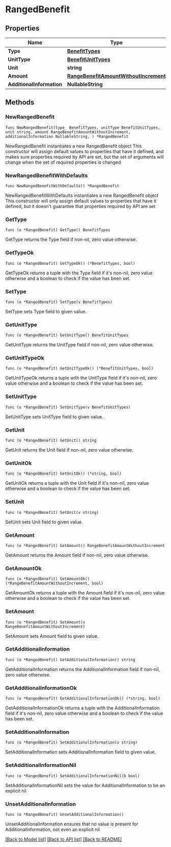 # RangedBenefit

## Properties

Name | Type | Description | Notes
------------ | ------------- | ------------- | -------------
**Type** | [**BenefitTypes**](BenefitTypes.md) |  | 
**UnitType** | [**BenefitUnitTypes**](BenefitUnitTypes.md) |  | 
**Unit** | **string** |  | 
**Amount** | [**RangeBenefitAmountWithoutIncrement**](RangeBenefitAmountWithoutIncrement.md) |  | 
**AdditionalInformation** | **NullableString** |  | 

## Methods

### NewRangedBenefit

`func NewRangedBenefit(type_ BenefitTypes, unitType BenefitUnitTypes, unit string, amount RangeBenefitAmountWithoutIncrement, additionalInformation NullableString, ) *RangedBenefit`

NewRangedBenefit instantiates a new RangedBenefit object
This constructor will assign default values to properties that have it defined,
and makes sure properties required by API are set, but the set of arguments
will change when the set of required properties is changed

### NewRangedBenefitWithDefaults

`func NewRangedBenefitWithDefaults() *RangedBenefit`

NewRangedBenefitWithDefaults instantiates a new RangedBenefit object
This constructor will only assign default values to properties that have it defined,
but it doesn't guarantee that properties required by API are set

### GetType

`func (o *RangedBenefit) GetType() BenefitTypes`

GetType returns the Type field if non-nil, zero value otherwise.

### GetTypeOk

`func (o *RangedBenefit) GetTypeOk() (*BenefitTypes, bool)`

GetTypeOk returns a tuple with the Type field if it's non-nil, zero value otherwise
and a boolean to check if the value has been set.

### SetType

`func (o *RangedBenefit) SetType(v BenefitTypes)`

SetType sets Type field to given value.


### GetUnitType

`func (o *RangedBenefit) GetUnitType() BenefitUnitTypes`

GetUnitType returns the UnitType field if non-nil, zero value otherwise.

### GetUnitTypeOk

`func (o *RangedBenefit) GetUnitTypeOk() (*BenefitUnitTypes, bool)`

GetUnitTypeOk returns a tuple with the UnitType field if it's non-nil, zero value otherwise
and a boolean to check if the value has been set.

### SetUnitType

`func (o *RangedBenefit) SetUnitType(v BenefitUnitTypes)`

SetUnitType sets UnitType field to given value.


### GetUnit

`func (o *RangedBenefit) GetUnit() string`

GetUnit returns the Unit field if non-nil, zero value otherwise.

### GetUnitOk

`func (o *RangedBenefit) GetUnitOk() (*string, bool)`

GetUnitOk returns a tuple with the Unit field if it's non-nil, zero value otherwise
and a boolean to check if the value has been set.

### SetUnit

`func (o *RangedBenefit) SetUnit(v string)`

SetUnit sets Unit field to given value.


### GetAmount

`func (o *RangedBenefit) GetAmount() RangeBenefitAmountWithoutIncrement`

GetAmount returns the Amount field if non-nil, zero value otherwise.

### GetAmountOk

`func (o *RangedBenefit) GetAmountOk() (*RangeBenefitAmountWithoutIncrement, bool)`

GetAmountOk returns a tuple with the Amount field if it's non-nil, zero value otherwise
and a boolean to check if the value has been set.

### SetAmount

`func (o *RangedBenefit) SetAmount(v RangeBenefitAmountWithoutIncrement)`

SetAmount sets Amount field to given value.


### GetAdditionalInformation

`func (o *RangedBenefit) GetAdditionalInformation() string`

GetAdditionalInformation returns the AdditionalInformation field if non-nil, zero value otherwise.

### GetAdditionalInformationOk

`func (o *RangedBenefit) GetAdditionalInformationOk() (*string, bool)`

GetAdditionalInformationOk returns a tuple with the AdditionalInformation field if it's non-nil, zero value otherwise
and a boolean to check if the value has been set.

### SetAdditionalInformation

`func (o *RangedBenefit) SetAdditionalInformation(v string)`

SetAdditionalInformation sets AdditionalInformation field to given value.


### SetAdditionalInformationNil

`func (o *RangedBenefit) SetAdditionalInformationNil(b bool)`

 SetAdditionalInformationNil sets the value for AdditionalInformation to be an explicit nil

### UnsetAdditionalInformation
`func (o *RangedBenefit) UnsetAdditionalInformation()`

UnsetAdditionalInformation ensures that no value is present for AdditionalInformation, not even an explicit nil

[[Back to Model list]](../README.md#documentation-for-models) [[Back to API list]](../README.md#documentation-for-api-endpoints) [[Back to README]](../README.md)


